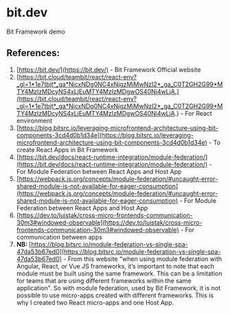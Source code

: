 # **bit.dev**
Bit Framework demo


## **References:**
1. [https://bit.dev/](https://bit.dev/) - Bit Framework Official website
2. [https://bit.cloud/teambit/react/react-env?_gl=1*1e7tbjt*_ga*NjcxNDg0NC4xNjgzMjMwNzI2*_ga_C0T2GH2G99*MTY4MzIzMDcyNS4xLjEuMTY4MzIzMDgwOS40Ni4wLjA.](https://bit.cloud/teambit/react/react-env?_gl=1*1e7tbjt*_ga*NjcxNDg0NC4xNjgzMjMwNzI2*_ga_C0T2GH2G99*MTY4MzIzMDcyNS4xLjEuMTY4MzIzMDgwOS40Ni4wLjA.) - For React environment
3. [https://blog.bitsrc.io/leveraging-microfrontend-architecture-using-bit-components-3cd4d0b1d34e](https://blog.bitsrc.io/leveraging-microfrontend-architecture-using-bit-components-3cd4d0b1d34e) - To create React Apps in Bit Framework
4. [https://bit.dev/docs/react-runtime-integration/module-federation/](https://bit.dev/docs/react-runtime-integration/module-federation/) - For Module Federation between React Apps and Host App
5. [https://webpack.js.org/concepts/module-federation/#uncaught-error-shared-module-is-not-available-for-eager-consumption](https://webpack.js.org/concepts/module-federation/#uncaught-error-shared-module-is-not-available-for-eager-consumption) - For Module Federation between React Apps and Host App
6. [https://dev.to/luistak/cross-micro-frontends-communication-30m3#windowed-observable](https://dev.to/luistak/cross-micro-frontends-communication-30m3#windowed-observable) - For communication between apps
7. **NB:** [https://blog.bitsrc.io/module-federation-vs-single-spa-47da53b67ed0](https://blog.bitsrc.io/module-federation-vs-single-spa-47da53b67ed0) - From this website "when using module federation with Angular, React, or Vue JS frameworks, it’s important to note that each module must be built using the same framework. This can be a limitation for teams that are using different frameworks within the same application". So with module federation, used by Bit Framework, it is not possible to use micro-apps created with different frameworks. This is why I created two React micro-apps and one Host App.
